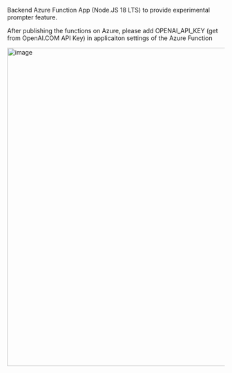 Backend Azure Function App (Node.JS 18 LTS) to provide experimental prompter feature.

After publishing the functions on Azure, please add OPENAI_API_KEY (get from OpenAI.COM API Key) in applicaiton settings of the Azure Function

<img width="736" alt="image" src="https://user-images.githubusercontent.com/8623897/221777143-1649f616-6517-4b5d-8d2c-4ce23d1e14d8.png">
